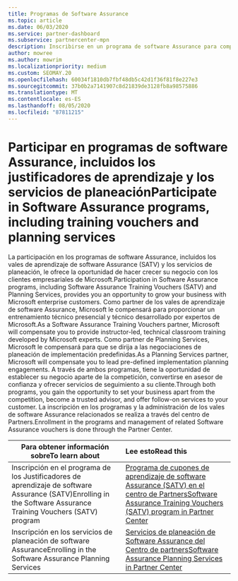 ```yaml
---
title: Programas de Software Assurance
ms.topic: article
ms.date: 06/03/2020
ms.service: partner-dashboard
ms.subservice: partnercenter-mpn
description: Inscribirse en un programa de software Assurance para compilar la empresa y compensarlo para entregar entrenamiento y planear a los clientes empresariales.
author: mowree
ms.author: mowrim
ms.localizationpriority: medium
ms.custom: SEOMAY.20
ms.openlocfilehash: 60034f1810db7fbf48db5c42d1f36f81f8e227e3
ms.sourcegitcommit: 37b0b2a7141907c8d21839de3128fb8a98575886
ms.translationtype: MT
ms.contentlocale: es-ES
ms.lasthandoff: 08/05/2020
ms.locfileid: "87811215"
---
```

# <a name="participate-in-software-assurance-programs-including-training-vouchers-and-planning-services"></a><span data-ttu-id="d6e92-103">Participar en programas de software Assurance, incluidos los justificadores de aprendizaje y los servicios de planeación</span><span class="sxs-lookup"><span data-stu-id="d6e92-103">Participate in Software Assurance programs, including training vouchers and planning services</span></span>

<span data-ttu-id="d6e92-104">La participación en los programas de software Assurance, incluidos los vales de aprendizaje de software Assurance (SATV) y los servicios de planeación, le ofrece la oportunidad de hacer crecer su negocio con los clientes empresariales de Microsoft.</span><span class="sxs-lookup"><span data-stu-id="d6e92-104">Participation in Software Assurance programs, including Software Assurance Training Vouchers (SATV) and Planning Services, provides you an opportunity to grow your business with Microsoft enterprise customers.</span></span> <span data-ttu-id="d6e92-105">Como partner de los vales de aprendizaje de software Assurance, Microsoft le compensará para proporcionar un entrenamiento técnico presencial y técnico desarrollado por expertos de Microsoft.</span><span class="sxs-lookup"><span data-stu-id="d6e92-105">As a Software Assurance Training Vouchers partner, Microsoft will compensate you to provide instructor-led, technical classroom training developed by Microsoft experts.</span></span> <span data-ttu-id="d6e92-106">Como partner de Planning Services, Microsoft le compensará para que se dirija a las negociaciones de planeación de implementación predefinidas.</span><span class="sxs-lookup"><span data-stu-id="d6e92-106">As a Planning Services partner, Microsoft will compensate you to lead pre-defined implementation planning engagements.</span></span> <span data-ttu-id="d6e92-107">A través de ambos programas, tiene la oportunidad de establecer su negocio aparte de la competición, convertirse en asesor de confianza y ofrecer servicios de seguimiento a su cliente.</span><span class="sxs-lookup"><span data-stu-id="d6e92-107">Through both programs, you gain the opportunity to set your business apart from the competition, become a trusted advisor, and offer follow-on services to your customer.</span></span> <span data-ttu-id="d6e92-108">La inscripción en los programas y la administración de los vales de software Assurance relacionados se realiza a través del centro de Partners.</span><span class="sxs-lookup"><span data-stu-id="d6e92-108">Enrollment in the programs and management of related Software Assurance vouchers is done through the Partner Center.</span></span>

|<span data-ttu-id="d6e92-109">**Para obtener información sobre**</span><span class="sxs-lookup"><span data-stu-id="d6e92-109">**To learn about**</span></span>   |<span data-ttu-id="d6e92-110">**Lee esto**</span><span class="sxs-lookup"><span data-stu-id="d6e92-110">**Read this**</span></span>   |
|--------------------------|:------------------|
|<span data-ttu-id="d6e92-111">Inscripción en el programa de los Justificadores de aprendizaje de software Assurance (SATV)</span><span class="sxs-lookup"><span data-stu-id="d6e92-111">Enrolling in the Software Assurance Training Vouchers (SATV) program</span></span>|[<span data-ttu-id="d6e92-112">Programa de cupones de aprendizaje de software Assurance (SATV) en el centro de Partners</span><span class="sxs-lookup"><span data-stu-id="d6e92-112">Software Assurance Training Vouchers (SATV) program in Partner Center</span></span>](software-assurance-satv.md)|
|<span data-ttu-id="d6e92-113">Inscripción en los servicios de planeación de software Assurance</span><span class="sxs-lookup"><span data-stu-id="d6e92-113">Enrolling in the Software Assurance Planning Services</span></span>|[<span data-ttu-id="d6e92-114">Servicios de planeación de Software Assurance del Centro de partners</span><span class="sxs-lookup"><span data-stu-id="d6e92-114">Software Assurance Planning Services in Partner Center</span></span>](software-assurance-dps.md) |